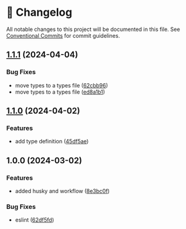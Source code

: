<!-- markdownlint-disable --><!-- textlint-disable -->

# 📓 Changelog

All notable changes to this project will be documented in this file. See
[Conventional Commits](https://conventionalcommits.org) for commit guidelines.

## [1.1.1](https://github.com/rodrigo4635/sanity-plugin-image-options/compare/v1.1.0...v1.1.1) (2024-04-04)

### Bug Fixes

- move types to a types file ([62cbb96](https://github.com/rodrigo4635/sanity-plugin-image-options/commit/62cbb96f755351efc7e99b5c5242b5d79c54278d))
- move types to a types file ([ed8a1b1](https://github.com/rodrigo4635/sanity-plugin-image-options/commit/ed8a1b1537f565f0dd25930d150c34fb36b8d266))

## [1.1.0](https://github.com/rodrigo4635/sanity-plugin-image-options/compare/v1.0.0...v1.1.0) (2024-04-02)

### Features

- add type definition ([45df5ae](https://github.com/rodrigo4635/sanity-plugin-image-options/commit/45df5ae4ae2982d46f8afcfdac97886b2c64d2fa))

## 1.0.0 (2024-03-02)

### Features

- added husky and workflow ([8e3bc0f](https://github.com/rodrigo4635/sanity-plugin-image-options/commit/8e3bc0fe50c43f6c22b6f36cd8436a59057a16a8))

### Bug Fixes

- eslint ([62df5fd](https://github.com/rodrigo4635/sanity-plugin-image-options/commit/62df5fd0d40575c7c890bb52a0d9aeec527ae7ff))
